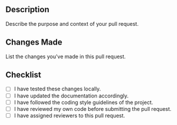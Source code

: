 ## Description

Describe the purpose and context of your pull request.

## Changes Made

List the changes you've made in this pull request.

## Checklist

- [ ] I have tested these changes locally.
- [ ] I have updated the documentation accordingly.
- [ ] I have followed the coding style guidelines of the project.
- [ ] I have reviewed my own code before submitting the pull request.
- [ ] I have assigned reviewers to this pull request.
